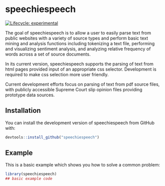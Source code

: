 
<!-- README.md is generated from README.Rmd. Please edit that file -->

# speechiespeech

<!-- badges: start -->

[![Lifecycle:
experimental](https://img.shields.io/badge/lifecycle-experimental-orange.svg)](https://www.tidyverse.org/lifecycle/#experimental)
<!-- badges: end -->

The goal of speechiespeech is to allow a user to easily parse text from
public websites with a variety of source types and perform basic text
mining and analysis functions including tokenizing a text file,
performing and visualizing sentiment analysis, and analyzing relative
frequency of words across a set of source documents.

In its current version, speechiespeech supports the parsing of text from
html pages provided input of an appropriate css selector. Development is
required to make css selection more user friendly.

Current development efforts focus on parsing of text from pdf source
files, with publicly accessible Supreme Court slip opinion files
providing prototype data sources.

## Installation

You can install the development version of speechiespeech from GitHub
with:

``` r
devtools::install_github("speechiespeech")
```

## Example

This is a basic example which shows you how to solve a common problem:

``` r
library(speechiespeech)
## basic example code
```
